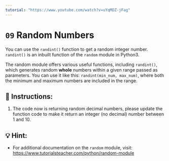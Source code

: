 ```yaml
---
tutorial: "https://www.youtube.com/watch?v=uYqMOZ-jFag"
---
```


# `09` Random Numbers

You can use the `randint()` function to get a random integer number. `randint()` is an inbuilt function of the `random` module in Python3.

The random module offers various useful functions, including `randint()`, which generates random **whole** numbers within a given range passed as parameters. You can use it like this: `randint(min_num, max_num)`, where both the minimum and maximum numbers are included in the range.

## 📝 Instructions:

1. The code now is returning random decimal numbers, please update the function code to make it return an integer (no decimal) number between 1 and 10.

## 💡 Hint:

+ For additional documentation on the `random` module, visit: https://www.tutorialsteacher.com/python/random-module
